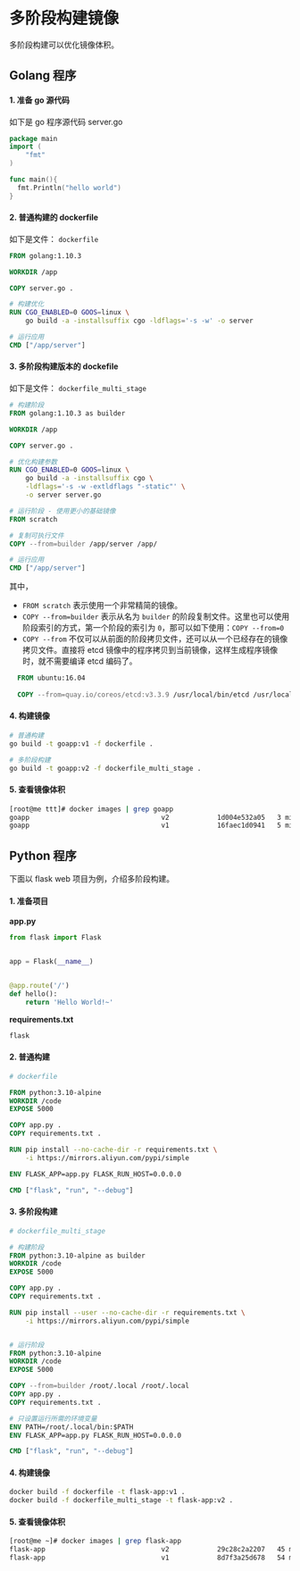 # 多阶段构建镜像

多阶段构建可以优化镜像体积。



## Golang 程序

#### 1. 准备 go 源代码

如下是 go 程序源代码 server.go

~~~go
package main
import (
    "fmt"
)

func main(){
  fmt.Println("hello world")
}
~~~

#### 2. 普通构建的 dockerfile

如下是文件： `dockerfile`

~~~dockerfile
FROM golang:1.10.3

WORKDIR /app

COPY server.go .

# 构建优化
RUN CGO_ENABLED=0 GOOS=linux \
    go build -a -installsuffix cgo -ldflags='-s -w' -o server

# 运行应用
CMD ["/app/server"]
~~~

#### 3. 多阶段构建版本的 dockefile

如下是文件： `dockerfile_multi_stage`

~~~dockerfile
# 构建阶段
FROM golang:1.10.3 as builder

WORKDIR /app

COPY server.go .

# 优化构建参数
RUN CGO_ENABLED=0 GOOS=linux \
    go build -a -installsuffix cgo \
    -ldflags='-s -w -extldflags "-static"' \
    -o server server.go

# 运行阶段 - 使用更小的基础镜像
FROM scratch

# 复制可执行文件
COPY --from=builder /app/server /app/

# 运行应用
CMD ["/app/server"]
~~~

其中，
- `FROM scratch` 表示使用一个非常精简的镜像。
- `COPY --from=builder` 表示从名为 `builder` 的阶段复制文件。这里也可以使用阶段索引的方式，第一个阶段的索引为 `0`，那可以如下使用：`COPY --from=0`
- `COPY --from` 不仅可以从前面的阶段拷贝文件，还可以从一个已经存在的镜像拷贝文件。直接将 etcd 镜像中的程序拷贝到当前镜像，这样生成程序镜像时，就不需要编译 etcd 编码了。

~~~dockerfile
  FROM ubuntu:16.04
  
  COPY --from=quay.io/coreos/etcd:v3.3.9 /usr/local/bin/etcd /usr/local/bin/
~~~



#### 4. 构建镜像

~~~bash
# 普通构建
go build -t goapp:v1 -f dockerfile .

# 多阶段构建
go build -t goapp:v2 -f dockerfile_multi_stage .
~~~

#### 5. 查看镜像体积

~~~bash
[root@me ttt]# docker images | grep goapp
goapp                                 v2            1d004e532a05   3 minutes ago       1.21MB
goapp                                 v1            16faec1d0941   5 minutes ago       800MB
~~~



## Python 程序

下面以 flask web 项目为例，介绍多阶段构建。

#### 1. 准备项目

**app.py**

~~~python
from flask import Flask


app = Flask(__name__)


@app.route('/')
def hello():
    return 'Hello World!~'                       
~~~

**requirements.txt**

~~~tex
flask
~~~



#### 2. 普通构建

~~~dockerfile
# dockerfile

FROM python:3.10-alpine
WORKDIR /code
EXPOSE 5000

COPY app.py .
COPY requirements.txt .

RUN pip install --no-cache-dir -r requirements.txt \
    -i https://mirrors.aliyun.com/pypi/simple

ENV FLASK_APP=app.py FLASK_RUN_HOST=0.0.0.0

CMD ["flask", "run", "--debug"]
~~~



#### 3. 多阶段构建

~~~dockerfile
# dockerfile_multi_stage

# 构建阶段
FROM python:3.10-alpine as builder
WORKDIR /code
EXPOSE 5000

COPY app.py .
COPY requirements.txt .

RUN pip install --user --no-cache-dir -r requirements.txt \
    -i https://mirrors.aliyun.com/pypi/simple


# 运行阶段
FROM python:3.10-alpine
WORKDIR /code
EXPOSE 5000

COPY --from=builder /root/.local /root/.local
COPY app.py .
COPY requirements.txt .

# 只设置运行所需的环境变量
ENV PATH=/root/.local/bin:$PATH
ENV FLASK_APP=app.py FLASK_RUN_HOST=0.0.0.0

CMD ["flask", "run", "--debug"]
~~~



#### 4. 构建镜像

~~~bash
docker build -f dockerfile -t flask-app:v1 .
docker build -f dockerfile_multi_stage -t flask-app:v2 .
~~~



#### 5. 查看镜像体积

~~~bash
[root@me ~]# docker images | grep flask-app
flask-app                             v2            29c28c2a2207   45 minutes ago   49.3MB
flask-app                             v1            8d7f3a25d678   54 minutes ago   55.7MB
~~~
